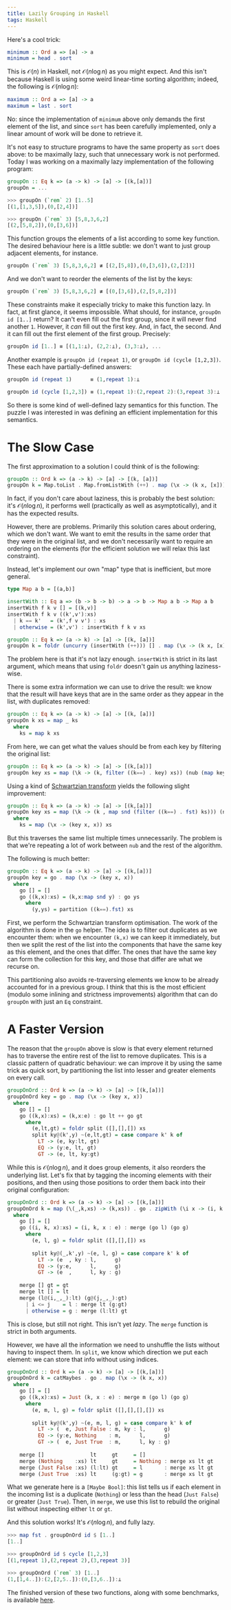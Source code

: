 ```yaml
---
title: Lazily Grouping in Haskell
tags: Haskell
---
```


Here's a cool trick:

```haskell
minimum :: Ord a => [a] -> a
minimum = head . sort
```

This is $\mathcal{O}(n)$ in Haskell, not $\mathcal{O}(n \log n)$ as you might
expect.
And this isn't because Haskell is using some weird linear-time sorting
algorithm; indeed, the following is $\mathcal{O}(n \log n)$:

```haskell
maximum :: Ord a => [a] -> a
maximum = last . sort
```

No: since the implementation of `minimum` above only demands the first element
of the list, and since `sort` has been carefully implemented, only a linear
amount of work will be done to retrieve it.

It's not easy to structure programs to have the same property as `sort` does
above: to be maximally lazy, such that unnecessary work is not performed.
Today I was working on a maximally lazy implementation of the following program:

```haskell
groupOn :: Eq k => (a -> k) -> [a] -> [(k,[a])]
groupOn = ...

>>> groupOn (`rem` 2) [1..5]
[(1,[1,3,5]),(0,[2,4])]

>>> groupOn (`rem` 3) [5,8,3,6,2]
[(2,[5,8,2]),(0,[3,6])]
```

This function groups the elements of a list according to some key function.
The desired behaviour here is a little subtle: we don't want to just group
adjacent elements, for instance.

```haskell
groupOn (`rem` 3) [5,8,3,6,2] ≢ [(2,[5,8]),(0,[3,6]),(2,[2])]
```

And we don't want to reorder the elements of the list by the keys:

```haskell
groupOn (`rem` 3) [5,8,3,6,2] ≢ [(0,[3,6]),(2,[5,8,2])]
```

These constraints make it especially tricky to make this function lazy.
In fact, at first glance, it seems impossible.
What should, for instance, `groupOn id [1..]` return?
It can't even fill out the first group, since it will never find another `1`.
However, it *can* fill out the first key.
And, in fact, the second.
And it can fill out the first element of the first group.
Precisely:

```haskell
groupOn id [1..] ≡ [(1,1:⊥), (2,2:⊥), (3,3:⊥), ...
```

Another example is `groupOn id (repeat 1)`, or `groupOn id (cycle [1,2,3])`.
These each have partially-defined answers:

```haskell
groupOn id (repeat 1)      ≡ (1,repeat 1):⊥

groupOn id (cycle [1,2,3]) ≡ (1,repeat 1):(2,repeat 2):(3,repeat 3):⊥
```

So there is some kind of well-defined lazy semantics for this function.
The puzzle I was interested in was defining an efficient implementation for this
semantics.

# The Slow Case

The first approximation to a solution I could think of is the following:

```haskell
groupOn :: Ord k => (a -> k) -> [a] -> [(k, [a])]
groupOn k = Map.toList . Map.fromListWith (++) . map (\x -> (k x, [x]))
```

In fact, if you don't care about laziness, this is probably the best solution:
it's $\mathcal{O}(n \log n)$, it performs well (practically as well as
asymptotically), and it has the expected results.

However, there are problems.
Primarily this solution cares about ordering, which we don't want.
We want to emit the results in the same order that they were in the original
list, and we don't necessarily want to require an ordering on the elements (for
the efficient solution we will relax this last constraint).

Instead, let's implement our own "map" type that is inefficient, but more
general.

```haskell
type Map a b = [(a,b)]

insertWith :: Eq a => (b -> b -> b) -> a -> b -> Map a b -> Map a b
insertWith f k v [] = [(k,v)]
insertWith f k v ((k',v'):xs)
  | k == k'   = (k',f v v') : xs
  | otherwise = (k',v') : insertWith f k v xs

groupOn :: Eq k => (a -> k) -> [a] -> [(k, [a])]
groupOn k = foldr (uncurry (insertWith (++))) [] . map (\x -> (k x, [x]))
```

The problem here is that it's not lazy enough.
`insertWith` is strict in its last argument, which means that using `foldr`
doesn't gain us anything laziness-wise.

There is some extra information we can use to drive the result: we know that the
result will have keys that are in the same order as they appear in the list,
with duplicates removed:

```haskell
groupOn :: Eq k => (a -> k) -> [a] -> [(k, [a])]
groupOn k xs = map _ ks
  where
    ks = map k xs
```

From here, we can get what the values should be from each key by filtering the
original list:

```haskell
groupOn :: Eq k => (a -> k) -> [a] -> [(k,[a])]
groupOn key xs = map (\k -> (k, filter ((k==) . key) xs)) (nub (map key xs))
```

Using a kind of [Schwartzian
transform](https://en.wikipedia.org/wiki/Schwartzian_transform) yields the
following slight improvement: 

```haskell
groupOn :: Eq k => (a -> k) -> [a] -> [(k,[a])]
groupOn key xs = map (\k -> (k , map snd (filter ((k==) . fst) ks))) (nub (map fst ks))
  where
    ks = map (\x -> (key x, x)) xs
```

But this traverses the same list multiple times unnecessarily.
The problem is that we're repeating a lot of work between `nub` and the rest of the algorithm.

The following is much better:

```haskell
groupOn :: Eq k => (a -> k) -> [a] -> [(k,[a])]
groupOn key = go . map (\x -> (key x, x)) 
  where
    go [] = []
    go ((k,x):xs) = (k,x:map snd y) : go ys
      where
        (y,ys) = partition ((k==).fst) xs
```

First, we perform the Schwartzian transform optimisation.
The work of the algorithm is done in the `go` helper.
The idea is to filter out duplicates as we encounter them: when we encounter
`(k,x)` we can keep it immediately, but then we split the rest of the list into
the components that have the same key as this element, and the ones that differ.
The ones that have the same key can form the collection for this key, and those
that differ are what we recurse on.

This partitioning also avoids re-traversing elements we know to be already
accounted for in a previous group.
I think that this is the most efficient (modulo some inlining and strictness
improvements) algorithm that can do `groupOn` with just an `Eq` constraint.

# A Faster Version

The reason that the `groupOn` above is slow is that every element returned has to
traverse the entire rest of the list to remove duplicates.
This is a classic pattern of quadratic behaviour: we can improve it by using the
same trick as quick sort, by partitioning the list into lesser and greater
elements on every call.

```haskell
groupOnOrd :: Ord k => (a -> k) -> [a] -> [(k,[a])]
groupOnOrd key = go . map (\x -> (key x, x)) 
  where
    go [] = []
    go ((k,x):xs) = (k,x:e) : go lt ++ go gt
      where
        (e,lt,gt) = foldr split ([],[],[]) xs
        split ky@(k',y) ~(e,lt,gt) = case compare k' k of
          LT -> (e, ky:lt, gt)
          EQ -> (y:e, lt, gt)
          GT -> (e, lt, ky:gt)
```

While this is $\mathcal{O}(n \log n)$, and it does group elements, it also
reorders the underlying list.
Let's fix that by tagging the incoming elements with their positions, and then
using those positions to order them back into their original configuration:

```haskell
groupOnOrd :: Ord k => (a -> k) -> [a] -> [(k,[a])]
groupOnOrd k = map (\(_,k,xs) -> (k,xs)) . go . zipWith (\i x -> (i, k x, x)) [0..]
  where
    go [] = []
    go ((i, k, x):xs) = (i, k, x : e) : merge (go l) (go g)
      where 
        (e, l, g) = foldr split ([],[],[]) xs
        
        split ky@(_,k',y) ~(e, l, g) = case compare k' k of
          LT -> (e  , ky : l,      g)
          EQ -> (y:e,      l,      g)
          GT -> (e  ,      l, ky : g)
          
    merge [] gt = gt
    merge lt [] = lt
    merge (l@(i,_,_):lt) (g@(j,_,_):gt)
      | i <= j    = l : merge lt (g:gt)
      | otherwise = g : merge (l:lt) gt
```

This is close, but still not right.
This isn't yet *lazy*.
The `merge` function is strict in both arguments.

However, we have all the information we need to unshuffle the lists without
having to inspect them.
In `split`, we know which direction we put each element: we can store that info
without using indices.

```haskell
groupOnOrd :: Ord k => (a -> k) -> [a] -> [(k,[a])]
groupOnOrd k = catMaybes . go . map (\x -> (k x, x))
  where
    go [] = []
    go ((k,x):xs) = Just (k, x : e) : merge m (go l) (go g)
      where 
        (e, m, l, g) = foldr split ([],[],[],[]) xs
        
        split ky@(k',y) ~(e, m, l, g) = case compare k' k of
          LT -> (  e, Just False : m, ky : l,      g)
          EQ -> (y:e, Nothing    : m,      l,      g)
          GT -> (  e, Just True  : m,      l, ky : g)
          
    merge []               lt     gt     = []
    merge (Nothing    :xs) lt     gt     = Nothing : merge xs lt gt
    merge (Just False :xs) (l:lt) gt     = l       : merge xs lt gt
    merge (Just True  :xs) lt     (g:gt) = g       : merge xs lt gt
```

What we generate here is a `[Maybe Bool]`: this list tells us if each element in
the incoming list is a duplicate (`Nothing`) or less than the head (`Just
False`) or greater (`Just True`).
Then, in `merge`, we use this list to rebuild the original list without
inspecting either `lt` or `gt`.

And this solution works!
It's $\mathcal{O}(n \log n)$, and fully lazy.

```haskell
>>> map fst . groupOnOrd id $ [1..]
[1..]

>>> groupOnOrd id $ cycle [1,2,3]
[(1,repeat 1),(2,repeat 2),(3,repeat 3)]

>>> groupOnOrd (`rem` 3) [1..]
(1,[1,4..]):(2,[2,5..]):(0,[3,6..]):⊥
```

The finished version of these two functions, along with some benchmarks, is
available
[here](https://gist.github.com/oisdk/0822477aaced58a5ba937c3d11c19639).
